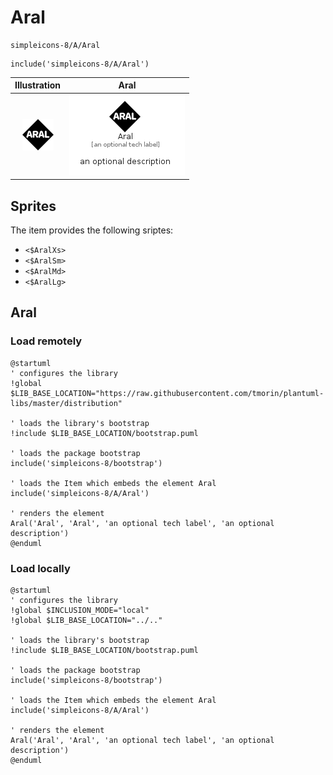 # Aral


```text
simpleicons-8/A/Aral
```

```text
include('simpleicons-8/A/Aral')
```



| Illustration | Aral |
| :---: | :---: |
| ![illustration for Illustration](../../simpleicons-8/A/Aral.png) | ![illustration for Aral](../../simpleicons-8/A/Aral.Local.png) |



## Sprites
The item provides the following sriptes:

- `<$AralXs>`
- `<$AralSm>`
- `<$AralMd>`
- `<$AralLg>`





## Aral

### Load remotely
```plantuml
@startuml
' configures the library
!global $LIB_BASE_LOCATION="https://raw.githubusercontent.com/tmorin/plantuml-libs/master/distribution"

' loads the library's bootstrap
!include $LIB_BASE_LOCATION/bootstrap.puml

' loads the package bootstrap
include('simpleicons-8/bootstrap')

' loads the Item which embeds the element Aral
include('simpleicons-8/A/Aral')

' renders the element
Aral('Aral', 'Aral', 'an optional tech label', 'an optional description')
@enduml
```

### Load locally
```plantuml
@startuml
' configures the library
!global $INCLUSION_MODE="local"
!global $LIB_BASE_LOCATION="../.."

' loads the library's bootstrap
!include $LIB_BASE_LOCATION/bootstrap.puml

' loads the package bootstrap
include('simpleicons-8/bootstrap')

' loads the Item which embeds the element Aral
include('simpleicons-8/A/Aral')

' renders the element
Aral('Aral', 'Aral', 'an optional tech label', 'an optional description')
@enduml
```

